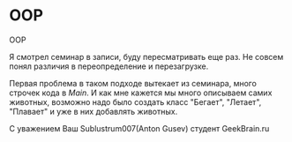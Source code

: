 # OOP
OOP

Я смотрел семинар в записи, буду пересматривать еще раз.
Не совсем понял различия в переопределение и перезагрузке.

Первая проблема в таком подходе вытекает из семинара, много строчек кода в *Main*. И как мне кажется мы много описываем самих животных, возможно надо было создать класс "Бегает", "Летает", "Плавает" и уже в них добавлять животных.

С уважением Ваш Sublustrum007(Anton Gusev)
студент GeekBrain.ru